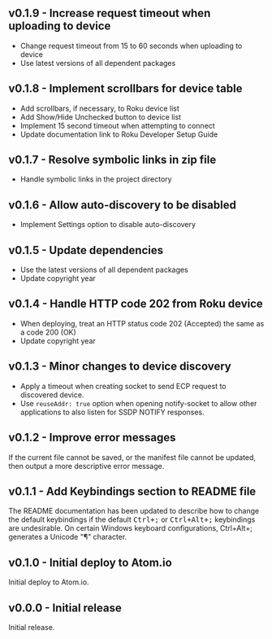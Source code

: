 ## v0.1.9 - Increase request timeout when uploading to device

- Change request timeout from 15 to 60 seconds when uploading to device
- Use latest versions of all dependent packages

## v0.1.8 - Implement scrollbars for device table

- Add scrollbars, if necessary, to Roku device list
- Add Show/Hide Unchecked button to device list
- Implement 15 second timeout when attempting to connect
- Update documentation link to Roku Developer Setup Guide

## v0.1.7 - Resolve symbolic links in zip file

- Handle symbolic links in the project directory

## v0.1.6 - Allow auto-discovery to be disabled

- Implement Settings option to disable auto-discovery

## v0.1.5 - Update dependencies

- Use the latest versions of all dependent packages
- Update copyright year

## v0.1.4 - Handle HTTP code 202 from Roku device

- When deploying, treat an HTTP status code 202 (Accepted) the same as a code 200 (OK)
- Update copyright year

## v0.1.3 - Minor changes to device discovery

- Apply a timeout when creating socket to send ECP request to discovered device.
- Use `reuseAddr: true` option when opening notify-socket to allow other applications to also listen for SSDP NOTIFY responses.

## v0.1.2 - Improve error messages

If the current file cannot be saved, or the manifest file cannot be updated, then output a more descriptive error message.

## v0.1.1 - Add Keybindings section to README file

The README documentation has been updated to describe how to change the default keybindings if the default <kbd>Ctrl+;</kbd> or <kbd>Ctrl+Alt+;</kbd> keybindings are undesirable. On certain Windows keyboard configurations, Ctrl+Alt+; generates a Unicode "¶" character.

## v0.1.0 - Initial deploy to Atom.io

Initial deploy to Atom.io.

## v0.0.0 - Initial release

Initial release.
